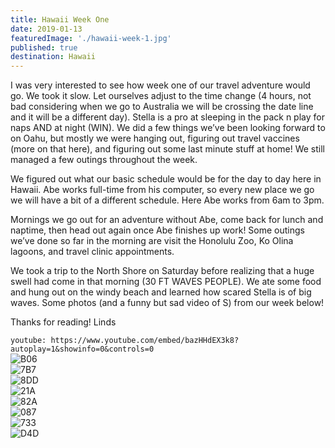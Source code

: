 ```yaml
---
title: Hawaii Week One
date: 2019-01-13
featuredImage: './hawaii-week-1.jpg'
published: true
destination: Hawaii
---
```


I was very interested to see how week one of our travel adventure would go. We took it slow. Let ourselves adjust to the time change (4 hours, not bad considering when we go to Australia we will be crossing the date line and it will be a different day). Stella is a pro at sleeping in the pack n play for naps AND at night (WIN). We did a few things we’ve been looking forward to on Oahu, but mostly we were hanging out, figuring out travel vaccines (more on that here), and figuring out some last minute stuff at home! We still managed a few outings throughout the week. 

We figured out what our basic schedule would be for the day to day here in Hawaii. Abe works full-time from his computer, so every new place we go we will have a bit of a different schedule. Here Abe works from 6am to 3pm.
 
Mornings we go out for an adventure without Abe, come back for lunch and naptime, then head out again once Abe finishes up work! Some outings we’ve done so far in the morning are visit the Honolulu Zoo, Ko Olina lagoons, and travel clinic appointments. 

We took a trip to the North Shore on Saturday before realizing that a huge swell had come in that morning (30 FT WAVES PEOPLE). We ate some food and hung out on the windy beach and learned how scared Stella is of big waves. Some photos (and a funny but sad video of S) from our week below! 

Thanks for reading!
Linds   


`youtube: https://www.youtube.com/embed/bazHHdEX3k8?autoplay=1&showinfo=0&controls=0`
<br/>
![B06](/B0615921-7568-45C3-AB27-C0BC312BBAF5.JPG)
<br />
![7B7](/7B746E03-6102-4ED5-82BC-0ADD987169AF.JPG)
<br />
![8DD](/8DD4968B-47C5-405E-8940-A0431407BC27.JPG)
<br />
![21A](/21A3F1C9-768A-4523-A792-2AC5A1AD164D.JPG)
<br />
![82A](/82AF273A-3179-4F0C-AA6C-374087792629.JPG)
<br />
![087](/08743F20-C5D7-4160-9D45-C33CF7776D10.JPG)
<br />
![733](/73385D72-5F78-48FB-94E8-803A97526940.JPG)
<br />
![D4D](/D4D0B621-E233-49BB-9C40-BBE230209A8D.JPG)

